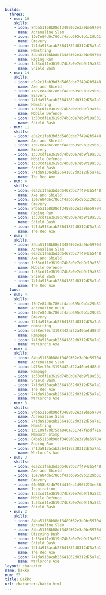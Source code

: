 ```yaml
---
builds:
  threes:
  - num: 19
    skills:
    - icon: 84ba51168b08df3489362e3a9be59704
      name: Adrenaline Slam
    - icon: 16e7e84d6c786cf4abc695c9b1c29b31
      name: Bravery
    - icon: 741da913acab25641862d0312d75a7a1
      name: Hamstring
    - icon: 84ba51168b08df3489362e3a9be59704
      name: Raging Ram
    - icon: 1d33cdf1e3619d74b8b0e7eb9f19a531
      name: Shield Bash
  - num: 14
    skills:
    - icon: e0a2c1fab3bd3d5468cbc7f4942b5448
      name: Axe and Shield
    - icon: 16e7e84d6c786cf4abc695c9b1c29b31
      name: Bravery
    - icon: 741da913acab25641862d0312d75a7a1
      name: Hamstring
    - icon: 1d33cdf1e3619d74b8b0e7eb9f19a531
      name: Mobile Defence
    - icon: 1d33cdf1e3619d74b8b0e7eb9f19a531
      name: Shield Bash
  - num: 11
    skills:
    - icon: e0a2c1fab3bd3d5468cbc7f4942b5448
      name: Axe and Shield
    - icon: 16e7e84d6c786cf4abc695c9b1c29b31
      name: Bravery
    - icon: 1d33cdf1e3619d74b8b0e7eb9f19a531
      name: Mobile Defence
    - icon: 1d33cdf1e3619d74b8b0e7eb9f19a531
      name: Shield Bash
    - icon: 741da913acab25641862d0312d75a7a1
      name: The Red Axe
  - num: 4
    skills:
    - icon: e0a2c1fab3bd3d5468cbc7f4942b5448
      name: Axe and Shield
    - icon: 16e7e84d6c786cf4abc695c9b1c29b31
      name: Bravery
    - icon: 84ba51168b08df3489362e3a9be59704
      name: Raging Ram
    - icon: 1d33cdf1e3619d74b8b0e7eb9f19a531
      name: Shield Bash
    - icon: 741da913acab25641862d0312d75a7a1
      name: The Red Axe
  - num: 4
    skills:
    - icon: 84ba51168b08df3489362e3a9be59704
      name: Adrenaline Slam
    - icon: e0a2c1fab3bd3d5468cbc7f4942b5448
      name: Axe and Shield
    - icon: 1d33cdf1e3619d74b8b0e7eb9f19a531
      name: Mobile Defence
    - icon: 1d33cdf1e3619d74b8b0e7eb9f19a531
      name: Shield Bash
    - icon: 741da913acab25641862d0312d75a7a1
      name: The Red Axe
  twos:
  - num: 4
    skills:
    - icon: 16e7e84d6c786cf4abc695c9b1c29b31
      name: Adrenaline Rush
    - icon: 16e7e84d6c786cf4abc695c9b1c29b31
      name: Bravery
    - icon: 741da913acab25641862d0312d75a7a1
      name: Hamstring
    - icon: b778ec70cf3198442a522a40aefd88df
      name: Rampage
    - icon: 741da913acab25641862d0312d75a7a1
      name: Warlord's Axe
  - num: 4
    skills:
    - icon: 84ba51168b08df3489362e3a9be59704
      name: Adrenaline Slam
    - icon: b778ec70cf3198442a522a40aefd88df
      name: Rampage
    - icon: 1d33cdf1e3619d74b8b0e7eb9f19a531
      name: Shield Bash
    - icon: 741da913acab25641862d0312d75a7a1
      name: The Red Axe
    - icon: 741da913acab25641862d0312d75a7a1
      name: Warlord's Axe
  - num: 3
    skills:
    - icon: 84ba51168b08df3489362e3a9be59704
      name: Adrenaline Slam
    - icon: 741da913acab25641862d0312d75a7a1
      name: Hamstring
    - icon: 1c5109f70b75da840a551747febdf716
      name: Mammoth Stomp
    - icon: 84ba51168b08df3489362e3a9be59704
      name: Raging Ram
    - icon: 741da913acab25641862d0312d75a7a1
      name: Warlord's Axe
  - num: 3
    skills:
    - icon: e0a2c1fab3bd3d5468cbc7f4942b5448
      name: Axe and Shield
    - icon: 16e7e84d6c786cf4abc695c9b1c29b31
      name: Bravery
    - icon: 61e058b8f4b79f4419ec1496f223ee36
      name: Inspiration
    - icon: 1d33cdf1e3619d74b8b0e7eb9f19a531
      name: Mobile Defence
    - icon: 1d33cdf1e3619d74b8b0e7eb9f19a531
      name: Shield Bash
  - num: 2
    skills:
    - icon: 84ba51168b08df3489362e3a9be59704
      name: Adrenaline Slam
    - icon: 84ba51168b08df3489362e3a9be59704
      name: Dizzying Dash
    - icon: 1d33cdf1e3619d74b8b0e7eb9f19a531
      name: Shield Bash
    - icon: 741da913acab25641862d0312d75a7a1
      name: The Red Axe
    - icon: 741da913acab25641862d0312d75a7a1
      name: Warlord's Axe
layout: character
name: bakko
num: 57
title: Bakko
url: characters/bakko.html
...
```

